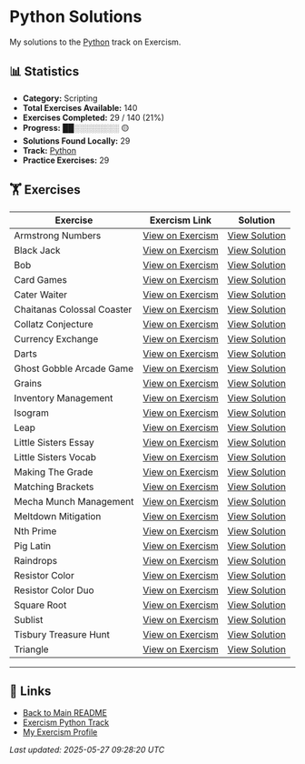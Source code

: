 # Python Solutions

My solutions to the [Python](https://exercism.org/tracks/python) track on Exercism.

## 📊 Statistics

- **Category:** Scripting
- **Total Exercises Available:** 140
- **Exercises Completed:** 29 / 140 (21%)
- **Progress:** ██░░░░░░░░ 🟡
- **Solutions Found Locally:** 29
- **Track:** [Python](https://exercism.org/tracks/python)
- **Practice Exercises:** 29

## 🏋️ Exercises

| Exercise | Exercism Link | Solution |
|----------|---------------|----------|
| Armstrong Numbers | [View on Exercism](https://exercism.org/tracks/python/exercises/armstrong-numbers) | [View Solution](armstrong-numbers/README.md) |
| Black Jack | [View on Exercism](https://exercism.org/tracks/python/exercises/black-jack) | [View Solution](black-jack/README.md) |
| Bob | [View on Exercism](https://exercism.org/tracks/python/exercises/bob) | [View Solution](bob/README.md) |
| Card Games | [View on Exercism](https://exercism.org/tracks/python/exercises/card-games) | [View Solution](card-games/README.md) |
| Cater Waiter | [View on Exercism](https://exercism.org/tracks/python/exercises/cater-waiter) | [View Solution](cater-waiter/README.md) |
| Chaitanas Colossal Coaster | [View on Exercism](https://exercism.org/tracks/python/exercises/chaitanas-colossal-coaster) | [View Solution](chaitanas-colossal-coaster/README.md) |
| Collatz Conjecture | [View on Exercism](https://exercism.org/tracks/python/exercises/collatz-conjecture) | [View Solution](collatz-conjecture/README.md) |
| Currency Exchange | [View on Exercism](https://exercism.org/tracks/python/exercises/currency-exchange) | [View Solution](currency-exchange/README.md) |
| Darts | [View on Exercism](https://exercism.org/tracks/python/exercises/darts) | [View Solution](darts/README.md) |
| Ghost Gobble Arcade Game | [View on Exercism](https://exercism.org/tracks/python/exercises/ghost-gobble-arcade-game) | [View Solution](ghost-gobble-arcade-game/README.md) |
| Grains | [View on Exercism](https://exercism.org/tracks/python/exercises/grains) | [View Solution](grains/README.md) |
| Inventory Management | [View on Exercism](https://exercism.org/tracks/python/exercises/inventory-management) | [View Solution](inventory-management/README.md) |
| Isogram | [View on Exercism](https://exercism.org/tracks/python/exercises/isogram) | [View Solution](isogram/README.md) |
| Leap | [View on Exercism](https://exercism.org/tracks/python/exercises/leap) | [View Solution](leap/README.md) |
| Little Sisters Essay | [View on Exercism](https://exercism.org/tracks/python/exercises/little-sisters-essay) | [View Solution](little-sisters-essay/README.md) |
| Little Sisters Vocab | [View on Exercism](https://exercism.org/tracks/python/exercises/little-sisters-vocab) | [View Solution](little-sisters-vocab/README.md) |
| Making The Grade | [View on Exercism](https://exercism.org/tracks/python/exercises/making-the-grade) | [View Solution](making-the-grade/README.md) |
| Matching Brackets | [View on Exercism](https://exercism.org/tracks/python/exercises/matching-brackets) | [View Solution](matching-brackets/README.md) |
| Mecha Munch Management | [View on Exercism](https://exercism.org/tracks/python/exercises/mecha-munch-management) | [View Solution](mecha-munch-management/README.md) |
| Meltdown Mitigation | [View on Exercism](https://exercism.org/tracks/python/exercises/meltdown-mitigation) | [View Solution](meltdown-mitigation/README.md) |
| Nth Prime | [View on Exercism](https://exercism.org/tracks/python/exercises/nth-prime) | [View Solution](nth-prime/README.md) |
| Pig Latin | [View on Exercism](https://exercism.org/tracks/python/exercises/pig-latin) | [View Solution](pig-latin/README.md) |
| Raindrops | [View on Exercism](https://exercism.org/tracks/python/exercises/raindrops) | [View Solution](raindrops/README.md) |
| Resistor Color | [View on Exercism](https://exercism.org/tracks/python/exercises/resistor-color) | [View Solution](resistor-color/README.md) |
| Resistor Color Duo | [View on Exercism](https://exercism.org/tracks/python/exercises/resistor-color-duo) | [View Solution](resistor-color-duo/README.md) |
| Square Root | [View on Exercism](https://exercism.org/tracks/python/exercises/square-root) | [View Solution](square-root/README.md) |
| Sublist | [View on Exercism](https://exercism.org/tracks/python/exercises/sublist) | [View Solution](sublist/README.md) |
| Tisbury Treasure Hunt | [View on Exercism](https://exercism.org/tracks/python/exercises/tisbury-treasure-hunt) | [View Solution](tisbury-treasure-hunt/README.md) |
| Triangle | [View on Exercism](https://exercism.org/tracks/python/exercises/triangle) | [View Solution](triangle/README.md) |

---

## 🔗 Links

- [Back to Main README](../README.md)
- [Exercism Python Track](https://exercism.org/tracks/python)
- [My Exercism Profile](https://exercism.org/profiles/princemuel)

*Last updated: 2025-05-27 09:28:20 UTC*
